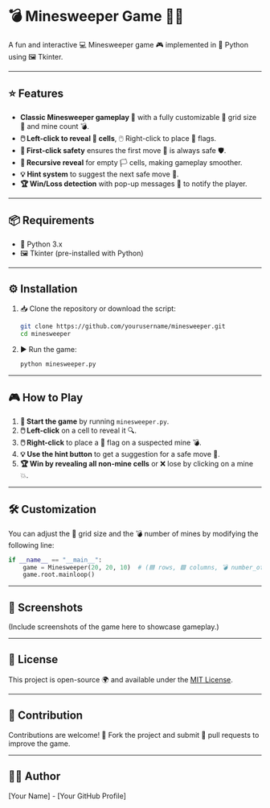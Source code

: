 # 💣 Minesweeper Game 🏴‍☠️

A fun and interactive 💻 Minesweeper game 🎮 implemented in 🐍 Python using 🖼️ Tkinter.

---

## ⭐ Features
- **Classic Minesweeper gameplay 🎯** with a fully customizable 🔧 grid size 📏 and mine count 💣.
- **🖱️ Left-click to reveal 📖 cells**, 🖱️ Right-click to place 🚩 flags.
- **🎯 First-click safety** ensures the first move 🏁 is always safe 🛡️.
- **🔄 Recursive reveal** for empty 🏳️ cells, making gameplay smoother.
- **💡 Hint system** to suggest the next safe move 👣.
- **🏆 Win/Loss detection** with pop-up messages 📩 to notify the player.

---

## 📦 Requirements
- 🐍 Python 3.x
- 🖼️ Tkinter (pre-installed with Python)

---

## ⚙️ Installation
1. 📥 Clone the repository or download the script:
   ```sh
   git clone https://github.com/yourusername/minesweeper.git
   cd minesweeper
   ```
2. ▶️ Run the game:
   ```sh
   python minesweeper.py
   ```

---

## 🎮 How to Play
1. **🏁 Start the game** by running `minesweeper.py`.
2. **🖱️ Left-click** on a cell to reveal it 🔍.
3. **🖱️ Right-click** to place a 🚩 flag on a suspected mine 💣.
4. **💡 Use the hint button** to get a suggestion for a safe move 👣.
5. **🏆 Win by revealing all non-mine cells** or ❌ lose by clicking on a mine 💥.

---

## 🛠️ Customization
You can adjust the 📏 grid size and the 💣 number of mines by modifying the following line:
```python
if __name__ == "__main__":
    game = Minesweeper(20, 20, 10)  # (🟦 rows, 🟩 columns, 💣 number_of_mines)
    game.root.mainloop()
```

---

## 📸 Screenshots
(Include screenshots of the game here to showcase gameplay.)

---

## 📜 License
This project is open-source 🌍 and available under the [MIT License](LICENSE).

---

## 🤝 Contribution
Contributions are welcome! 🍴 Fork the project and submit 📩 pull requests to improve the game.

---

## 👨‍💻 Author
[Your Name] - [Your GitHub Profile]

